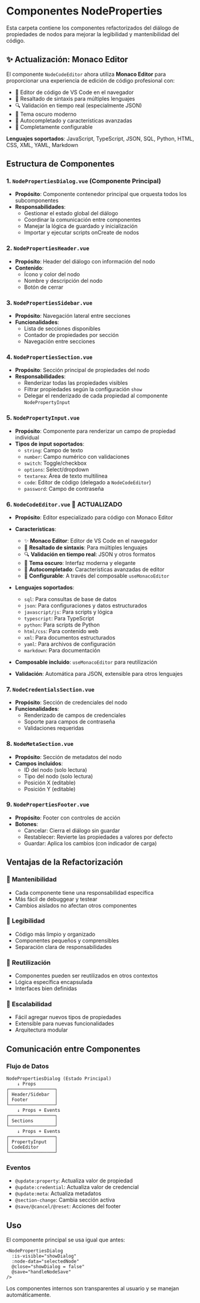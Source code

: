 # Componentes NodeProperties

Esta carpeta contiene los componentes refactorizados del diálogo de propiedades de nodos para mejorar la legibilidad y mantenibilidad del código.

## ✨ Actualización: Monaco Editor

El componente `NodeCodeEditor` ahora utiliza **Monaco Editor** para proporcionar una experiencia de edición de código profesional con:

- 🚀 Editor de código de VS Code en el navegador
- 🎨 Resaltado de sintaxis para múltiples lenguajes
- 🔍 Validación en tiempo real (especialmente JSON)
- 🌙 Tema oscuro moderno
- 📝 Autocompletado y características avanzadas
- 🔧 Completamente configurable

**Lenguajes soportados**: JavaScript, TypeScript, JSON, SQL, Python, HTML, CSS, XML, YAML, Markdown

## Estructura de Componentes

### 1. `NodePropertiesDialog.vue` (Componente Principal)

- **Propósito**: Componente contenedor principal que orquesta todos los subcomponentes
- **Responsabilidades**:
  - Gestionar el estado global del diálogo
  - Coordinar la comunicación entre componentes
  - Manejar la lógica de guardado y inicialización
  - Importar y ejecutar scripts onCreate de nodos

### 2. `NodePropertiesHeader.vue`

- **Propósito**: Header del diálogo con información del nodo
- **Contenido**:
  - Ícono y color del nodo
  - Nombre y descripción del nodo
  - Botón de cerrar

### 3. `NodePropertiesSidebar.vue`

- **Propósito**: Navegación lateral entre secciones
- **Funcionalidades**:
  - Lista de secciones disponibles
  - Contador de propiedades por sección
  - Navegación entre secciones

### 4. `NodePropertiesSection.vue`

- **Propósito**: Sección principal de propiedades del nodo
- **Responsabilidades**:
  - Renderizar todas las propiedades visibles
  - Filtrar propiedades según la configuración `show`
  - Delegar el renderizado de cada propiedad al componente `NodePropertyInput`

### 5. `NodePropertyInput.vue`

- **Propósito**: Componente para renderizar un campo de propiedad individual
- **Tipos de input soportados**:
  - `string`: Campo de texto
  - `number`: Campo numérico con validaciones
  - `switch`: Toggle/checkbox
  - `options`: Select/dropdown
  - `textarea`: Área de texto multilínea
  - `code`: Editor de código (delegado a `NodeCodeEditor`)
  - `password`: Campo de contraseña

### 6. `NodeCodeEditor.vue` 🚀 ACTUALIZADO

- **Propósito**: Editor especializado para código con Monaco Editor
- **Características**:

  - ✨ **Monaco Editor**: Editor de VS Code en el navegador
  - 🎨 **Resaltado de sintaxis**: Para múltiples lenguajes
  - 🔍 **Validación en tiempo real**: JSON y otros formatos
  - 🌙 **Tema oscuro**: Interfaz moderna y elegante
  - 📝 **Autocompletado**: Características avanzadas de editor
  - 🔧 **Configurable**: A través del composable `useMonacoEditor`

- **Lenguajes soportados**:

  - `sql`: Para consultas de base de datos
  - `json`: Para configuraciones y datos estructurados
  - `javascript/js`: Para scripts y lógica
  - `typescript`: Para TypeScript
  - `python`: Para scripts de Python
  - `html/css`: Para contenido web
  - `xml`: Para documentos estructurados
  - `yaml`: Para archivos de configuración
  - `markdown`: Para documentación

- **Composable incluido**: `useMonacoEditor` para reutilización
- **Validación**: Automática para JSON, extensible para otros lenguajes

### 7. `NodeCredentialsSection.vue`

- **Propósito**: Sección de credenciales del nodo
- **Funcionalidades**:
  - Renderizado de campos de credenciales
  - Soporte para campos de contraseña
  - Validaciones requeridas

### 8. `NodeMetaSection.vue`

- **Propósito**: Sección de metadatos del nodo
- **Campos incluidos**:
  - ID del nodo (solo lectura)
  - Tipo del nodo (solo lectura)
  - Posición X (editable)
  - Posición Y (editable)

### 9. `NodePropertiesFooter.vue`

- **Propósito**: Footer con controles de acción
- **Botones**:
  - Cancelar: Cierra el diálogo sin guardar
  - Restablecer: Revierte las propiedades a valores por defecto
  - Guardar: Aplica los cambios (con indicador de carga)

## Ventajas de la Refactorización

### 🔧 **Mantenibilidad**

- Cada componente tiene una responsabilidad específica
- Más fácil de debuggear y testear
- Cambios aislados no afectan otros componentes

### 📖 **Legibilidad**

- Código más limpio y organizado
- Componentes pequeños y comprensibles
- Separación clara de responsabilidades

### 🔄 **Reutilización**

- Componentes pueden ser reutilizados en otros contextos
- Lógica específica encapsulada
- Interfaces bien definidas

### 🚀 **Escalabilidad**

- Fácil agregar nuevos tipos de propiedades
- Extensible para nuevas funcionalidades
- Arquitectura modular

## Comunicación entre Componentes

### Flujo de Datos

```
NodePropertiesDialog (Estado Principal)
    ↓ Props
┌─────────────────┐
│ Header/Sidebar  │
│ Footer          │
└─────────────────┘
    ↓ Props + Events
┌─────────────────┐
│ Sections        │
└─────────────────┘
    ↓ Props + Events
┌─────────────────┐
│ PropertyInput   │
│ CodeEditor      │
└─────────────────┘
```

### Eventos

- `@update:property`: Actualiza valor de propiedad
- `@update:credential`: Actualiza valor de credencial
- `@update:meta`: Actualiza metadatos
- `@section-change`: Cambia sección activa
- `@save/@cancel/@reset`: Acciones del footer

## Uso

El componente principal se usa igual que antes:

```vue
<NodePropertiesDialog
  :is-visible="showDialog"
  :node-data="selectedNode"
  @close="showDialog = false"
  @save="handleNodeSave"
/>
```

Los componentes internos son transparentes al usuario y se manejan automáticamente.
